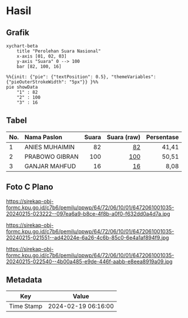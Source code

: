 # Hasil

## Grafik

```mermaid
xychart-beta
    title "Perolehan Suara Nasional"
    x-axis [01, 02, 03]
    y-axis "Suara" 0 --> 100
    bar [82, 100, 16]
```

```mermaid
%%{init: {"pie": {"textPosition": 0.5}, "themeVariables": {"pieOuterStrokeWidth": "5px"}} }%%
pie showData
    "1" : 82
    "2" : 100
    "3" : 16
```

## Tabel

| No. | Nama Paslon    | Suara | Suara (raw) | Persentase |
|:--- |:-------------- | -----:| -----------:| ----------:|
| 1   | ANIES MUHAIMIN | 82    | [82][p-1]   | 41,41      |
| 2   | PRABOWO GIBRAN | 100   | [100][p-2]  | 50,51      |
| 3   | GANJAR MAHFUD  | 16    | [16][p-3]   | 8,08       |


[p-1]: https://github.com/gigit-pemilu/pemilu-2024/blob/main/pilpres/hitung-suara/sub/64-kalimantan-timur/sub/72-kota-samarinda/sub/06-sungai-kunjang/sub/1001-loa-bakung/sub/035-tps/sub/paslon-1.txt
[p-2]: https://github.com/gigit-pemilu/pemilu-2024/blob/main/pilpres/hitung-suara/sub/64-kalimantan-timur/sub/72-kota-samarinda/sub/06-sungai-kunjang/sub/1001-loa-bakung/sub/035-tps/sub/paslon-2.txt
[p-3]: https://github.com/gigit-pemilu/pemilu-2024/blob/main/pilpres/hitung-suara/sub/64-kalimantan-timur/sub/72-kota-samarinda/sub/06-sungai-kunjang/sub/1001-loa-bakung/sub/035-tps/sub/paslon-3.txt

## Foto C Plano

https://sirekap-obj-formc.kpu.go.id/c7b6/pemilu/ppwp/64/72/06/10/01/6472061001035-20240215-023222--097ea6a9-b8ce-4f8b-a0f0-f632dd0a4d7a.jpg

https://sirekap-obj-formc.kpu.go.id/c7b6/pemilu/ppwp/64/72/06/10/01/6472061001035-20240215-021551--ad42024e-6a26-4c6b-85c0-6e4a1af894f9.jpg

https://sirekap-obj-formc.kpu.go.id/c7b6/pemilu/ppwp/64/72/06/10/01/6472061001035-20240215-022540--4b00a485-e9de-446f-aabb-e8eea8919a09.jpg


## Metadata

| Key        | Value               |
| ---------- | ------------------- |
| Time Stamp | 2024-02-19 06:16:00 |



